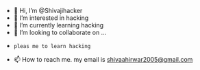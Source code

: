 - 👋 Hi, I’m @Shivajihacker
- 👀 I’m interested in hacking
- 🌱 I’m currently learning hacking
- 💞️ I’m looking to collaborate on ...
-     pleas me to learn hacking
- 📫 How to reach me. my email is shivaahirwar2005@gmail.com

<!---
Shivajihacker/Shivajihacker is a ✨ special ✨ repository because its `README.md` (this file) appears on your GitHub profile.
You can click the Preview link to take a look at your changes.
--->
